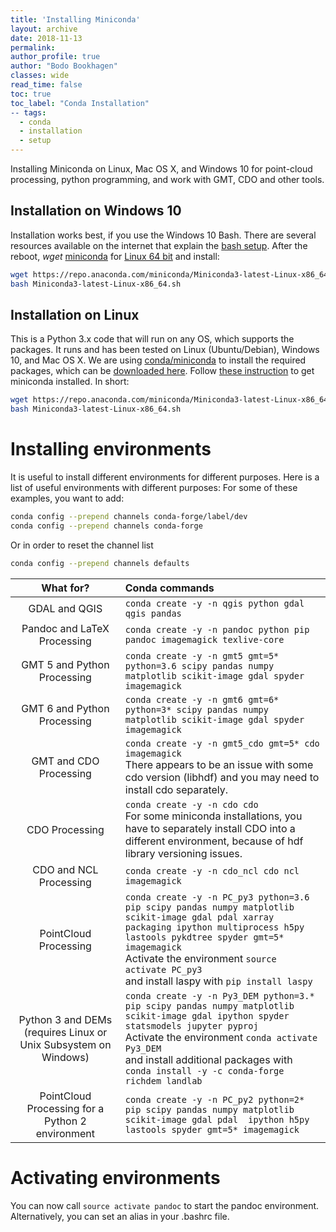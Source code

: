 ```yaml
---
title: 'Installing Miniconda'
layout: archive
date: 2018-11-13
permalink: 
author_profile: true
author: "Bodo Bookhagen"
classes: wide
read_time: false
toc: true
toc_label: "Conda Installation"
-- tags:
  - conda
  - installation
  - setup
---
```


Installing Miniconda on Linux, Mac OS X, and Windows 10 for point-cloud processing, python programming, and work with GMT, CDO and other tools.

## Installation on Windows 10
Installation works best, if you use the Windows 10 Bash. There are several resources available on the internet that explain the [bash setup](https://www.windowscentral.com/how-install-bash-shell-command-line-windows-10).
After the reboot, *wget* [miniconda](https://conda.io/miniconda.html) for [Linux 64 bit](https://repo.anaconda.com/miniconda/Miniconda3-latest-Linux-x86_64.sh) and install:

```bash
wget https://repo.anaconda.com/miniconda/Miniconda3-latest-Linux-x86_64.sh
bash Miniconda3-latest-Linux-x86_64.sh
```

## Installation on Linux
This is a Python 3.x code that will run on any OS, which supports the packages. It runs and has been tested on Linux (Ubuntu/Debian), Windows 10, and Mac OS X. We are using [conda/miniconda](https://conda.io/docs/) to install the required packages, which can be [downloaded here](https://conda.io/miniconda.html). Follow [these instruction](https://conda.io/docs/user-guide/install/index.html) to get miniconda installed. In short:
```bash
wget https://repo.anaconda.com/miniconda/Miniconda3-latest-Linux-x86_64.sh
bash Miniconda3-latest-Linux-x86_64.sh
```

# Installing environments
It is useful to install different environments for different purposes. Here is a list of useful environments with different purposes:
For some of these examples, you want to add:
```bash
conda config --prepend channels conda-forge/label/dev
conda config --prepend channels conda-forge
```

Or in order to reset the channel list
```bash
conda config --prepend channels defaults
```

| What for? | Conda commands |
|:---------:|:--------------|
| GDAL and QGIS | ```conda create -y -n qgis python gdal qgis pandas``` |
| Pandoc and LaTeX Processing | ```conda create -y -n pandoc python pip pandoc imagemagick texlive-core``` |
| GMT 5 and Python Processing |```conda create -y -n gmt5 gmt=5* python=3.6 scipy pandas numpy matplotlib scikit-image gdal spyder imagemagick``` |
| GMT 6 and Python Processing |```conda create -y -n gmt6 gmt=6* python=3* scipy pandas numpy matplotlib scikit-image gdal spyder imagemagick``` |
| GMT and CDO Processing | ```conda create -y -n gmt5_cdo gmt=5* cdo imagemagick```<br>There appears to be an issue with some cdo version (libhdf) and you may need to install cdo separately.  |
| CDO Processing | ```conda create -y -n cdo cdo```<br>For some miniconda installations, you have to separately install CDO into a different environment, because of hdf library versioning issues. |
| CDO and NCL Processing | ```conda create -y -n cdo_ncl cdo ncl imagemagick```  |
| PointCloud Processing | ```conda create -y -n PC_py3 python=3.6 pip scipy pandas numpy matplotlib scikit-image gdal pdal xarray packaging ipython multiprocess h5py lastools pykdtree spyder gmt=5* imagemagick``` <br> Activate the environment ```source activate PC_py3``` <br> and install laspy with ```pip install laspy```|
| Python 3 and DEMs (requires Linux or Unix Subsystem on Windows) | ```conda create -y -n Py3_DEM python=3.* pip scipy pandas numpy matplotlib scikit-image gdal ipython spyder statsmodels jupyter pyproj``` <br> Activate the environment ```conda activate Py3_DEM``` <br> and install additional packages with ```conda install -y -c conda-forge richdem landlab``` |
| PointCloud Processing for a Python 2 environment | ```conda create -y -n PC_py2 python=2* pip scipy pandas numpy matplotlib scikit-image gdal pdal  ipython h5py lastools spyder gmt=5* imagemagick``` |

# Activating environments
You can now call ```source activate pandoc``` to start the pandoc environment. Alternatively, you can set an alias in your .bashrc file.



<script type="text/javascript"> DiscourseEmbed = { discourseUrl: 'https://discourse.up-rs-esp-3.geo.uni-potsdam.de/', discourseEmbedUrl: 'https://up-rs-esp.github.io/Conda/' };
(function() { var d = document.createElement('script'); d.type = 'text/javascript'; d.async = true; d.src = DiscourseEmbed.discourseUrl + 'javascripts/embed.js'; (document.getElementsByTagName('head')[0] || document.getElementsByTagName('body')[0]).appendChild(d); })(); </script>












